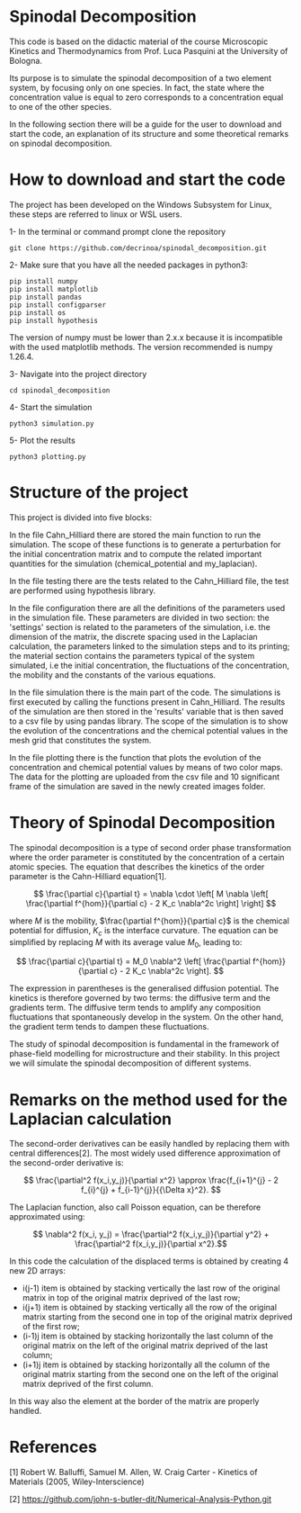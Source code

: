 # Spinodal Decomposition

This code is based on the didactic material of the course Microscopic Kinetics and Thermodynamics from Prof. Luca Pasquini at the University of Bologna.

Its purpose is to simulate the spinodal decomposition of a two element system, by focusing only on one species. 
In fact, the state where the concentration value is equal to zero corresponds to a concentration equal to one of the other species.  

In the following section there will be a guide for the user to download and start the code, an explanation of its structure and some theoretical remarks on spinodal decomposition.

# How to download and start the code

The project has been developed on the Windows Subsystem for Linux, 
these steps are referred to linux or WSL users. 

1- In the terminal or command prompt clone the repository
```
git clone https://github.com/decrinoa/spinodal_decomposition.git
```
2- Make sure that you have all the needed packages in python3: 
```
pip install numpy 
pip install matplotlib
pip install pandas
pip install configparser
pip install os
pip install hypothesis
```
The version of numpy must be lower than 2.x.x because it is incompatible with the used matplotlib methods. 
The version recommended is numpy 1.26.4.

3- Navigate into the project directory
```
cd spinodal_decomposition 
```
4- Start the simulation
```
python3 simulation.py
```
5- Plot the results
```
python3 plotting.py
```

# Structure of the project

This project is divided into five blocks:

In the file Cahn_Hilliard there are stored the main function to run the simulation.
The scope of these functions is to generate a perturbation for the initial concentration matrix and to compute the related important quantities for the simulation (chemical_potential and my_laplacian).

In the file testing there are the tests related to the Cahn_Hilliard file, the test are performed using hypothesis library.

In the file configuration there are all the definitions of the parameters used in the simulation file. 
These parameters are divided in two section: the 'settings' section is related to the parameters of the simulation, 
i.e. the dimension of the matrix, the discrete spacing used in the Laplacian calculation, the parameters linked to the simulation steps and to its printing;
the material section contains the parameters typical of the system simulated, 
i.e the initial concentration, the fluctuations of the concentration, the mobility and the constants of the various equations. 

In the file simulation there is the main part of the code. The simulations is first executed by calling the functions present in Cahn_Hilliard. 
The results of the simulation are then stored in the 'results' variable that is then saved to a csv file by using pandas library.
The scope of the simulation is to show the evolution of the concentrations and the chemical potential values in the mesh grid that constitutes the system.  

In the file plotting there is the function that plots the evolution of the concentration and chemical potential values by means of two color maps. 
The data for the plotting are uploaded from the csv file and 10 significant frame of the simulation are saved in the newly created images folder.

# Theory of Spinodal Decomposition

The spinodal decomposition is a type of second order phase transformation where the order parameter is constituted by the concentration of a certain atomic species.
The equation that describes the kinetics of the order parameter is the Cahn-Hilliard equation[1]. 

$$ \frac{\partial c}{\partial t} = \nabla \cdot \left[ M \nabla \left[ \frac{\partial f^{hom}}{\partial c} - 2 K_c \nabla^2c \right] \right] $$

where $M$ is the mobility, $\frac{\partial f^{hom}}{\partial c}$ is the chemical potential for diffusion, $K_c$ is the interface curvature. 
The equation can be simplified by replacing $M$ with its average value $M_0$, leading to:

$$ \frac{\partial c}{\partial t} = M_0 \nabla^2 \left[ \frac{\partial f^{hom}}{\partial c} - 2 K_c \nabla^2c \right]. $$

The expression in parentheses is the generalised diffusion potential. 
The kinetics is therefore governed by two terms: the diffusive term and the gradients term.
The diffusive term tends to amplify any composition fluctuations that spontaneously develop in the system.
On the other hand, the gradient term tends to dampen these fluctuations.

The study of spinodal decomposition is fundamental in the framework of phase-field modelling for microstructure and their stability.
In this project we will simulate the spinodal decomposition of different systems. 

# Remarks on the method used for the Laplacian calculation

The second-order derivatives can be easily handled by replacing them with central differences[2]. 
The most widely used difference approximation of the second-order derivative is: 

$$ \frac{\partial^2 f(x_i,y_j)}{\partial x^2} \approx \frac{f_{i+1}^{j} - 2 f_{i}^{j} + f_{i-1}^{j}}{{\Delta x}^2}. $$

The Laplacian function, also call Poisson equation, can be therefore approximated using:

$$ \nabla^2 f(x_i, y_j) = \frac{\partial^2 f(x_i,y_j)}{\partial y^2} + \frac{\partial^2 f(x_i,y_j)}{\partial x^2}.$$

In this code the calculation of the displaced terms is obtained by creating 4 new 2D arrays:

- i(j-1) item is obtained by stacking vertically the last row of the original matrix in top of the original matrix deprived of the last row;
- i(j+1) item is obtained by stacking vertically all the row of the original matrix starting from the second one in top of the original matrix deprived of the first row;
- (i-1)j item is obtained by stacking horizontally the last column of the original matrix on the left of the original matrix deprived of the last column; 
- (i+1)j item is obtained by stacking horizontally all the column of the original matrix starting from the second one on the left of the original matrix deprived of the first column.

In this way also the element at the border of the matrix are properly handled. 

# References

[1] Robert W. Balluffi, Samuel M. Allen, W. Craig Carter - Kinetics of Materials (2005, Wiley-Interscience)

[2] https://github.com/john-s-butler-dit/Numerical-Analysis-Python.git